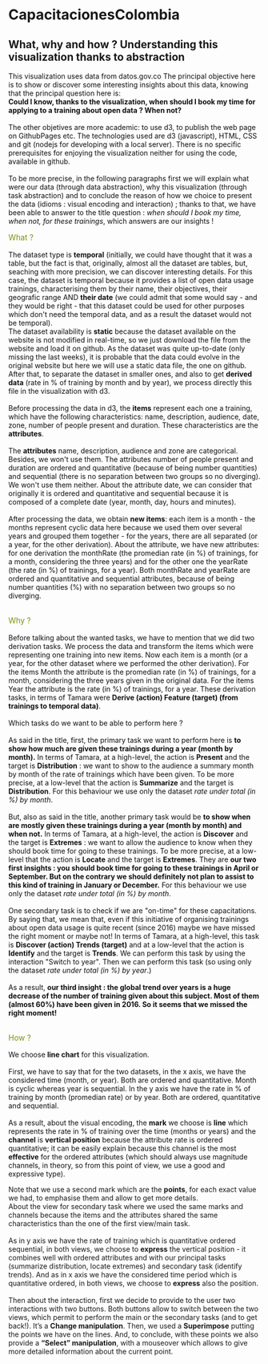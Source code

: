 # CapacitacionesColombia
<h2>What, why and how ? Understanding this visualization thanks to abstraction</h2>
              <p style="color:#111111;">
                This visualization uses data from datos.gov.co The principal objective here is to show or discover some interesting insights about this data, knowing that the principal question here is:<br/><b>Could I know, thanks to the visualization, when should I book my time for applying to a training about open data ? When not? </b>
                <br/><br/>
                The other objetives are more academic: to use d3, to publish the web page on GithubPages etc. The technologies used are d3 (javascript), HTML, CSS and git (nodejs for developing with a local server). There is no specific prerequisites for enjoying the visualization neither for using the code, available in github.
                <br/><br/>
                To be more precise, in the following paragraphs first we will explain what were our data (through data abstraction), why this visualization (through task abstraction) and to conclude the reason of how we choice to present the data (idioms : visual encoding and interaction) ; thanks to that, we have been able to answer to the title question : <i>when should I book my time, when not, for these trainings</i>, which answers are our insights !
                <br/>
              </p>
              <p style="color:#789410;font-size:110%">What ?</p>
              <p style="color:#111111;">
                The dataset type is <b>temporal</b> (initially, we could have thought that it was a table, but the fact is that, originally, almost all the dataset are tables, but, seaching with more precision, we can discover interesting details. For this case, the dataset is temporal because it provides a list of open data usage trainings, characterising them by their name, their objectives, their geografic range AND <b>their date</b> (we could admit that some would say - and they would be right - that this dataset could be used for other purposes which don't need the temporal data, and as a result the dataset would not be temporal). </br>The dataset availability is <b>static</b> because the dataset available on the website is not modified in real-time, so we just download the file from the website and load it on github. As the dataset was quite up-to-date (only missing the last weeks), it is probable that the data could evolve in the original website but here we will use a static data file, the one on github. After that, to separate the dataset in smaller ones, and also to get <b>derived data</b> (rate in % of training by month and by year), we process directly this file in the visualization with d3.<br/><br/>
                Before processing the data in d3, the <b>items</b> represent each one a training, which have the following characteristics: name, description, audience, date, zone, number of people present and duration. These characteristics are the <b>attributes</b>.<br/><br/>
                The <b>attributes</b> name, description, audience and zone are categorical. Besides, we won't use them. The attributes number of people present and duration are ordered and quantitative (because of being number quantities) and sequential (there is no separation between two groups so no diverging). We won't use them neither. About the attribute date, we can consider that originally it is ordered and quantitative and sequential because it is composed of a complete date (year, month, day, hours and minutes).<br/><br/>
                After processing the data, we obtain <b>new items</b>: each item is a month - the months represent cyclic data here because we used them over several years and grouped them together - for the years, there are all separated (or a year, for the other derivation). About the attribute, we have new attributes: for one derivation the monthRate (the promedian rate (in %) of trainings, for a month, considering the three years) and for the other one the yearRate (the rate (in %) of trainings, for a year). Both monthRate and yearRate are ordered and quantitative and sequential attributes, because of being number quantities (%) with no separation between two groups so no diverging.<br/><br/>
            </p>
            <p style="color:#789410;font-size:110%">Why ?</p>
            <p style="color:#111111;">
              Before talking about the wanted tasks, we have to mention that we did two derivation tasks. We process the data and transform the items which were representing one training into new items. Now each item is a month (or a year, for the other dataset where we performed the other derivation). For the items Month the attribute is the promedian rate (in %) of trainings, for a month, considering the three years given in the original data. For the items Year the attribute is the rate (in %) of trainings, for a year. These derivation tasks, in terms of Tamara were <b>Derive (action) Feature (target) (from trainings to temporal data)</b>.<br/><br/>
              Which tasks do we want to be able to perform here ? <br/><br/>
              As said in the title, first, the primary task we want to perform here is <b>to show how much are given these trainings during a year (month by month).</b>
              In terms of Tamara, at a high-level, the action is <b>Present</b> and the target is <b>Distribution</b> : we want to show to the audience a summary month by month of the rate of trainings which have been given. To be more precise, at a low-level that the action is <b>Summarize</b> and the target is <b>Distribution</b>. For this behaviour we use only the dataset <i>rate under total (in %) by month</i>.
              <br/><br/>
              But, also as said in the title, another primary task would be <b>to show when are mostly given these trainings during a year (month by month) and when not.</b>
              In terms of Tamara, at a high-level, the action is <b>Discover</b> and the target is <b>Extremes</b> : we want to allow the audience to know when they should book time for going to these trainings. To be more precise, at a low-level that the action is <b>Locate</b> and the target is <b>Extremes</b>.
              They are <b>our two first insights : you should book time for going to these trainings in April or September. But on the contrary we should definitely not plan to assist to this kind of training in January or December.</b> For this behaviour we use only the dataset <i>rate under total (in %) by month</i>.
              <br/><br/>
              One secondary task is to check if we are "on-time" for these capacitations. By saying that, we mean that, even if this initiative of organising trainings about open data usage is quite recent (since 2016) maybe we have missed the right moment or maybe not! In terms of Tamara, at a high-level, this task is <b>Discover (action) Trends (target)</b> and at a low-level that the action is <b>Identify</b> and the target is <b>Trends</b>. We can perform this task by using the interaction "Switch to year". Then we can perform this task (so using only the dataset <i>rate under total (in %) by year</i>.)
              <br/><br/>
              As a result, <b>our third insight : the global trend over years is a huge decrease of the number of training given about this subject. Most of them (almost 60%) have been given in 2016. So it seems that we missed the right moment!</b>
              <br/><br/>
            </p>
            <p style="color:#789410;font-size:110%">How ?</p>
            <p style="color:#111111;">
              We choose <b>line chart</b> for this visualization.<br/><br/>
              First, we have to say that for the two datasets, in the x axis, we have the considered time (month, or year). Both are ordered and quantitative. Month is cyclic whereas year is sequential. In the y axis we have the rate in % of training by month (promedian rate) or by year. Both are ordered, quantitative and sequential.<br/><br/>
              As a result, about the visual encoding, the <b>mark</b> we choose is <b>line</b> which represents the rate in % of training over the time (months or years) and the <b>channel</b> is <b>vertical position</b> because the attribute rate is ordered quantitative; it can be easily explain because this channel is the most <b>effective</b> for the ordered attributes (which should always use magnitude channels, in theory, so from this point of view, we use a good and expressive type).</p>
              Note that we use a second mark which are the <b>points</b>, for each exact value we had, to emphasise them and allow to get more details. 
              <br/>About the view for secondary task where we used the same marks and channels because the items and the attributes shared the same characteristics than the one of the first view/main task.
              </br></br>
              As in y axis we have the rate of training which is quantitative ordered sequential, in both views, we choose to <b>express</b> the vertical position - it combines well with ordered attributes and with our principal tasks (summarize distribution, locate extremes) and secondary task (identify trends). And as in x axis we have the considered time period which is quantitative ordered, in both views, we choose to <b>express</b> also the position.
              <br/><br/>
              Then about the interaction, first we decide to provide to the user two interactions with two buttons. Both buttons allow to switch between the two views, which permit to perform the main or the secondary tasks (and to get back!). It’s a <b>Change manipulation</b>. Then, we used a <b>Superimpose</b> putting the points we have on the lines. And, to conclude, with these points we also provide a <b>“Select” manipulation</b>, with a mouseover which allows to give more detailed information about the current point.</p>
            </p>            